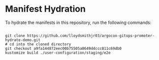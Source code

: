 
# Manifest Hydration

To hydrate the manifests in this repository, run the following commands:

```shell

git clone https://github.com/lloydsmithjr03/argocon-gitops-promoter-hydrate-demo.git
# cd into the cloned directory
git checkout a9fa144872eec00b75505a0649ddccc011c69db0
kustomize build ./user-configuration/staging/e2e
```